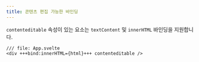 ```yaml
---
title: 콘텐츠 편집 가능한 바인딩
---
```


`contenteditable` 속성이 있는 요소는 `textContent` 및 `innerHTML` 바인딩을 지원합니다.

```svelte
/// file: App.svelte
<div +++bind:innerHTML={html}+++ contenteditable />
```
